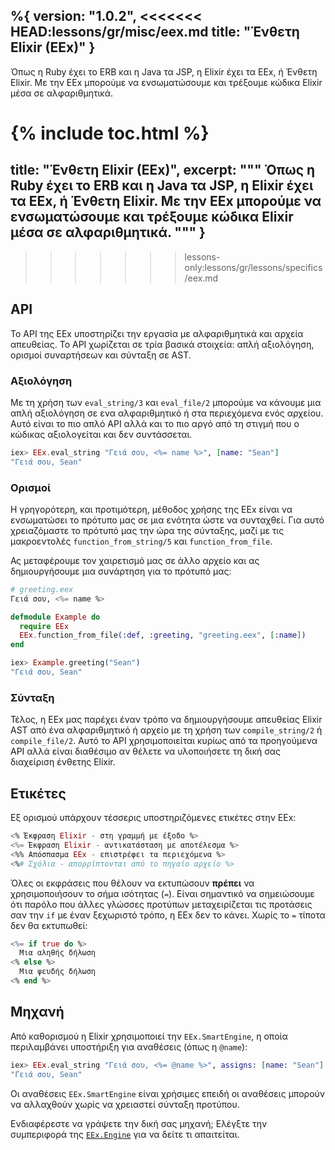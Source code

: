 %{
  version: "1.0.2",
<<<<<<< HEAD:lessons/gr/misc/eex.md
  title: "Ένθετη Elixir (EEx)"
}
---

Όπως η Ruby έχει το ERB και η Java τα JSP, η Elixir έχει τα EEx, ή Ένθετη Elixir.  Με την EEx μπορούμε να ενσωματώσουμε και τρέξουμε κώδικα Elixir μέσα σε αλφαριθμητικά.

{% include toc.html %}
=======
  title: "Ένθετη Elixir (EEx)",
  excerpt: """
  Όπως η Ruby έχει το ERB και η Java τα JSP, η Elixir έχει τα EEx, ή Ένθετη Elixir.  Με την EEx μπορούμε να ενσωματώσουμε και τρέξουμε κώδικα Elixir μέσα σε αλφαριθμητικά.
  """
}
---
>>>>>>> lessons-only:lessons/gr/lessons/specifics/eex.md

## API

Το API της EEx υποστηρίζει την εργασία με αλφαριθμητικά και αρχεία απευθείας.  Το API χωρίζεται σε τρία βασικά στοιχεία: απλή αξιολόγηση, ορισμοί συναρτήσεων και σύνταξη σε AST.

### Αξιολόγηση

Με τη χρήση των `eval_string/3` και `eval_file/2` μπορούμε να κάνουμε μια απλή αξιολόγηση σε ενα αλφαριθμητικό ή στα περιεχόμενα ενός αρχείου.  Αυτό είναι το πιο απλό API αλλά και το πιο αργό από τη στιγμή που ο κώδικας αξιολογείται και δεν συντάσσεται.

```elixir
iex> EEx.eval_string "Γειά σου, <%= name %>", [name: "Sean"]
"Γειά σου, Sean"
```

### Ορισμοί

Η γρηγορότερη, και προτιμότερη, μέθοδος χρήσης της EEx είναι να ενσωματώσει το πρότυπο μας σε μια ενότητα ώστε να συνταχθεί.  Για αυτό χρειαζόμαστε το πρότυπό μας την ώρα της σύνταξης, μαζί με τις μακροεντολές `function_from_string/5` και `function_from_file`.

Ας μεταφέρουμε τον χαιρετισμό μας σε άλλο αρχείο και ας δημιουργήσουμε μια συνάρτηση για το πρότυπό μας:

```elixir
# greeting.eex
Γειά σου, <%= name %>

defmodule Example do
  require EEx
  EEx.function_from_file(:def, :greeting, "greeting.eex", [:name])
end

iex> Example.greeting("Sean")
"Γειά σου, Sean"
```

### Σύνταξη

Τέλος, η EEx μας παρέχει έναν τρόπο να δημιουργήσουμε απευθείας Elixir AST από ένα αλφαριθμητικό ή αρχείο με τη χρήση των `compile_string/2` ή `compile_file/2`.  Αυτό το API χρησιμοποιείται κυρίως από τα προηγούμενα API αλλά είναι διαθέσιμο  αν θέλετε να υλοποιήσετε τη δική σας διαχείριση ένθετης Elixir.

## Ετικέτες

Εξ ορισμού υπάρχουν τέσσερις υποστηριζόμενες ετικέτες στην EEx:

```elixir
<% Έκφραση Elixir - στη γραμμή με έξοδο %>
<%= Έκφραση Elixir - αντικατάσταση με αποτέλεσμα %>
<%% Απόσπασμα EEx - επιστρέφει τα περιεχόμενα %>
<%# Σχόλια - απορρίπτονται από το πηγαίο αρχείο %>
```

Όλες οι εκφράσεις που θέλουν να εκτυπώσουν __πρέπει__ να χρησιμοποιήσουν το σήμα ισότητας (`=`).  Είναι σημαντικό να σημειώσουμε ότι παρόλο που άλλες γλώσσες προτύπων μεταχειρίζεται τις προτάσεις σαν την `if` με έναν ξεχωριστό τρόπο, η EEx δεν το κάνει.  Χωρίς το `=` τίποτα δεν θα εκτυπωθεί:

```elixir
<%= if true do %>
  Μια αληθής δήλωση
<% else %>
  Μια ψευδής δήλωση
<% end %>
```

## Μηχανή

Από καθορισμού η Elixir χρησιμοποιεί την `EEx.SmartEngine`, η οποία περιλαμβάνει υποστήριξη για αναθέσεις (όπως η `@name`):

```elixir
iex> EEx.eval_string "Γειά σου, <%= @name %>", assigns: [name: "Sean"]
"Γειά σου, Sean"
```

Οι αναθέσεις `EEx.SmartEngine` είναι χρήσιμες επειδή οι αναθέσεις μπορούν να αλλαχθούν χωρίς να χρειαστεί σύνταξη προτύπου.

Ενδιαφέρεστε να γράψετε την δική σας μηχανή;  Ελέγξτε την συμπεριφορά της [`EEx.Engine`](https://hexdocs.pm/eex/EEx.Engine.html) για να δείτε τι απαιτείται.
